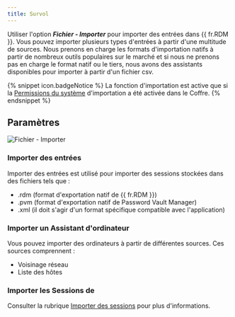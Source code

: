 ```yaml
---
title: Survol
---
```

Utiliser l'option ***Fichier - Importer*** pour importer des entrées dans {{ fr.RDM }}. Vous pouvez importer plusieurs types d'entrées à partir d'une multitude de sources. Nous prenons en charge les formats d'importation natifs à partir de nombreux outils populaires sur le marché et si nous ne prenons pas en charge le format natif ou le tiers, nous avons des assistants disponibles pour importer à partir d'un fichier csv. 

{% snippet icon.badgeNotice %} 
La fonction d'importation est active que si la [Permissions du système](/fr/rdm/mac/commands/administration/user-management/permissions/) d'importation a été activée dans le Coffre. 
{% endsnippet %}
 
## Paramètres 

![Fichier - Importer](https://webdevolutions.azureedge.net/docs/fr/rdm/mac/clip4025.png) 

### Importer des entrées 

Importer des entrées est utilisé pour importer des sessions stockées dans des fichiers tels que :  

* .rdm (format d'exportation natif de {{ fr.RDM }}) 
* .pvm (format d'exportation natif de Password Vault Manager) 
* .xml (il doit s'agir d'un format spécifique compatible avec l'application) 

### Importer un Assistant d'ordinateur 

Vous pouvez importer des ordinateurs à partir de différentes sources. Ces sources comprennent :  

* Voisinage réseau 
* Liste des hôtes 

### Importer les Sessions de 

Consulter la rubrique [Importer des sessions](/fr/rdm/mac/commands/file/import/sessions/) pour plus d'informations. 
